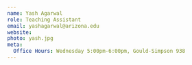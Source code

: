 ```yaml
---
name: Yash Agarwal
role: Teaching Assistant
email: yashagarwal@arizona.edu
website: 
photo: yash.jpg
meta:
  Office Hours: Wednesday 5:00pm-6:00pm, Gould-Simpson 938
---
```



